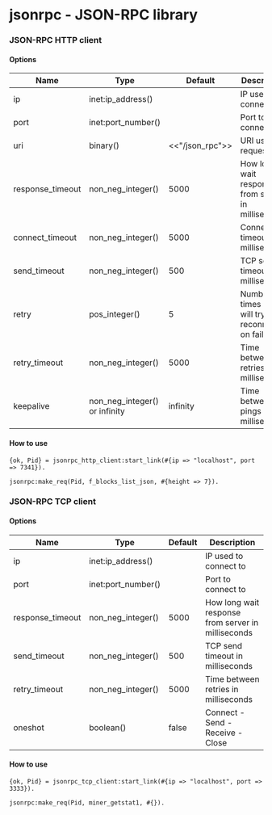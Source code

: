 # jsonrpc - JSON-RPC library


### JSON-RPC HTTP client

#### Options

Name|Type|Default|Description
----|----|-------|-----------
ip|inet:ip_address()||IP used to connect to
port|inet:port_number()||Port to connect to
uri|binary()|<<"/json_rpc">>|URI used for requests
response_timeout|non_neg_integer()|5000|How long wait response from server in milliseconds
connect_timeout|non_neg_integer()|5000|Connection timeout in milliseconds
send_timeout|non_neg_integer()|500|TCP send timeout in milliseconds
retry|pos_integer()|5|Number of times client will try to reconnect on failure
retry_timeout|non_neg_integer()|5000|Time between retries in milliseconds
keepalive|non_neg_integer() or infinity|infinity|Time between pings in milliseconds

#### How to use

```
{ok, Pid} = jsonrpc_http_client:start_link(#{ip => "localhost", port => 7341}).

jsonrpc:make_req(Pid, f_blocks_list_json, #{height => 7}).
```

### JSON-RPC TCP client

#### Options

Name|Type|Default|Description
----|----|-------|-----------
ip|inet:ip_address()||IP used to connect to
port|inet:port_number()||Port to connect to
response_timeout|non_neg_integer()|5000|How long wait response from server in milliseconds
send_timeout|non_neg_integer()|500|TCP send timeout in milliseconds
retry_timeout|non_neg_integer()|5000|Time between retries in milliseconds
oneshot|boolean()|false|Connect - Send - Receive - Close

#### How to use

```
{ok, Pid} = jsonrpc_tcp_client:start_link(#{ip => "localhost", port => 3333}).

jsonrpc:make_req(Pid, miner_getstat1, #{}).
```
